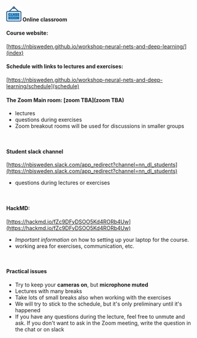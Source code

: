

#### <img border="0" src="icons/classroom.svg" width="40" height="40"> Online classroom


#### Course website:  
[https://nbisweden.github.io/workshop-neural-nets-and-deep-learning/](index)
<br>

#### Schedule with links to lectures and exercises:  
[https://nbisweden.github.io/workshop-neural-nets-and-deep-learning/schedule](schedule)
<br>

#### The Zoom Main room: [zoom TBA](zoom TBA)
- lectures
- questions during exercises
- Zoom breakout rooms will be used for discussions in smaller groups
<br>

#### Student slack channel  
[https://nbisweden.slack.com/app_redirect?channel=nn_dl_students](https://nbisweden.slack.com/app_redirect?channel=nn_dl_students)
- questions during lectures or exercises
<br>

#### HackMD:
[https://hackmd.io/fZc9DFyDSOO5Kd4RORb4Uw](https://hackmd.io/fZc9DFyDSOO5Kd4RORb4Uw)
- *Important information* on how to setting up your laptop for the course.
- working area for exercises, communication, etc.
<br>

#### Practical issues
- Try to keep your **cameras on**, but **microphone muted**
- Lectures with many breaks
- Take lots of small breaks also when working with the exercises
- We will try to stick to the schedule, but it's only preliminary
until it's happened
- If you have any questions during the lecture, feel free to unmute
 and ask. If you don't want to ask in the Zoom meeting, write the
  question in the chat or on slack
